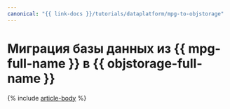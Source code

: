 ```yaml
---
canonical: "{{ link-docs }}/tutorials/dataplatform/mpg-to-objstorage"
---
```


# Миграция базы данных из {{ mpg-full-name }} в {{ objstorage-full-name }}

{% include [article-body](../../_tutorials/dataplatform/datatransfer/mpg-to-objstorage.md) %}
